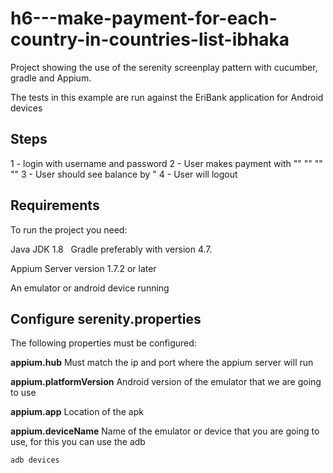 ﻿# h6---make-payment-for-each-country-in-countries-list-ibhaka


Project showing the use of the serenity screenplay pattern with cucumber, gradle and Appium.

The tests in this example are run against the EriBank application for Android devices

## Steps
1 - login with username and password
2 - User makes payment with "<phone>" "<name>" "<amount>" "<client>"
3 - User should see balance by "<amount>
4 - User will logout

  
## Requirements

To run the project you need:

Java JDK 1.8
 
Gradle preferably with version 4.7.

Appium Server version 1.7.2 or later

An emulator or android device running

## Configure serenity.properties

The following properties must be configured:

**appium.hub** Must match the ip and port where the appium server will run

**appium.platformVersion** Android version of the emulator that we are going to use

**appium.app** Location of the apk

**appium.deviceName** Name of the emulator or device that you are going to use, for this you can use the adb

    adb devices


